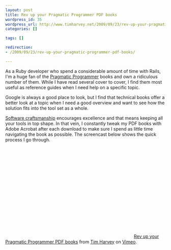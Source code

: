 ```yaml
--- 
layout: post
title: Rev up your Pragmatic Programmer PDF books
wordpress_id: 35
wordpress_url: http://www.timharvey.net/2009/09/23/rev-up-your-pragmatic-programmer-pdf-books/
categories: []

tags: []

redirection:
- /2009/09/23/rev-up-your-pragmatic-programmer-pdf-books/

---
```


As a Ruby developer who spend a considerable amount of time with Rails, I'm a huge fan of the [Pragmatic Programmer](http://www.pragprog.com/) books and own a ridiculous number of them. While I have read several cover to cover, I find them most useful as reference guides when I need help on a specific topic.

Google is always a good place to look, but I find that technical books offer a better look at a topic when I need a good overview and want to see how the solution fits into the tool set as a whole.

[Software craftsmanship](http://manifesto.softwarecraftsmanship.org/) encourages excellence and that means keeping all your tools in top shape. In that vein, I constantly tweak my PDF books with Adobe Acrobat after each download to make sure I spend as little time navigating the book as possible. The screencast below shows the quick process I go through.
<object width="400" height="300"><param name="allowfullscreen" value="true" /><param name="allowscriptaccess" value="always" /><param name="movie" value="http://vimeo.com/moogaloop.swf?clip_id=6719720&amp;server=vimeo.com&amp;show_title=1&amp;show_byline=1&amp;show_portrait=0&amp;color=&amp;fullscreen=1" /><embed src="http://vimeo.com/moogaloop.swf?clip_id=6719720&amp;server=vimeo.com&amp;show_title=1&amp;show_byline=1&amp;show_portrait=0&amp;color=&amp;fullscreen=1" type="application/x-shockwave-flash" allowfullscreen="true" allowscriptaccess="always" width="400" height="300"></embed></object>
[Rev up your Pragmatic Programmer PDF books](http://vimeo.com/6719720) from [Tim Harvey](http://vimeo.com/timharvey) on [Vimeo](http://vimeo.com).
